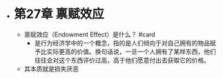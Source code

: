 - # 第27章 禀赋效应
	- 禀赋效应（Endowment Effect）是什么？ #card
		- 是行为经济学中的一个概念，指的是人们倾向于对自己拥有的物品赋予比实际更高的价值。换句话说，一旦一个人拥有了某样东西，他们往往会对这个东西评价过高，高于他们愿意付出去获取它的价格。
	- 其本质就是损失厌恶